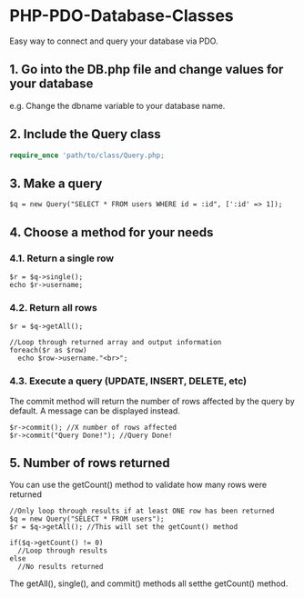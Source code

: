 # PHP-PDO-Database-Classes
Easy way to connect and query your database via PDO.

## 1. Go into the DB.php file and change values for your database

e.g. Change the dbname variable to your database name.

## 2. Include the Query class

```PHP
require_once 'path/to/class/Query.php;
```
## 3. Make a query

```
$q = new Query("SELECT * FROM users WHERE id = :id", [':id' => 1]);
```

## 4. Choose a method for your needs

### 4.1. Return a single row

```
$r = $q->single();
echo $r->username;
```

### 4.2. Return all rows

```
$r = $q->getAll();

//Loop through returned array and output information
foreach($r as $row)
  echo $row->username."<br>";
```

### 4.3. Execute a query (UPDATE, INSERT, DELETE, etc)

The commit method will return the number of rows affected by the query by default. A message can be displayed instead.

```
$r->commit(); //X number of rows affected
$r->commit("Query Done!"); //Query Done!
```

## 5. Number of rows returned

You can use the getCount() method to validate how many rows were returned

```
//Only loop through results if at least ONE row has been returned
$q = new Query("SELECT * FROM users");
$r = $q->getAll(); //This will set the getCount() method

if($q->getCount() != 0)
  //Loop through results
else
  //No results returned
```
The getAll(), single(), and commit() methods all setthe getCount() method.
